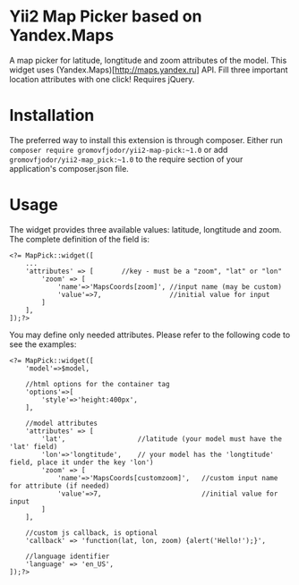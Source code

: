 # Yii2 Map Picker based on Yandex.Maps

A map picker for latitude, longtitude and zoom attributes of the model. This widget uses (Yandex.Maps)[http://maps.yandex.ru] API. Fill three important location attributes with one click!
Requires jQuery.

# Installation

The preferred way to install this extension is through composer.
Either run ```composer require gromovfjodor/yii2-map-pick:~1.0``` or add ```gromovfjodor/yii2-map_pick:~1.0``` to the require section of your application's composer.json file.

# Usage

The widget provides three available values: latitude, longtitude and zoom. The complete definition of the field is:
```
<?= MapPick::widget([
	...
	'attributes' => [ 		//key - must be a "zoom", "lat" or "lon"
		'zoom' => [
			'name'=>'MapsCoords[zoom]', //input name (may be custom)
			'value'=>7, 				//initial value for input 
		]
	],
]);?>
```

You may define only needed attributes. Please refer to the following code to see the examples:

```
<?= MapPick::widget([
	'model'=>$model,
	
	//html options for the container tag
	'options'=>[
		'style'=>'height:400px',
	], 
	
	//model attributes 
	'attributes' => [
		'lat', 					//latitude (your model must have the 'lat' field)
		'lon'=>'longtitude', 	// your model has the 'longtitude' field, place it under the key 'lon')
		'zoom' => [
			'name'=>'MapsCoords[customzoom]', 	//custom input name for attribute (if needed)
			'value'=>7, 						//initial value for input 
		]
	],
	
	//custom js callback, is optional
	'callback' => 'function(lat, lon, zoom) {alert('Hello!');}',
	
	//language identifier 
	'language' => 'en_US', 
]);?>
```

